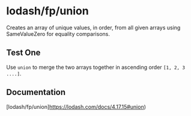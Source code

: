 # lodash/fp/union

Creates an array of unique values, in order, from all given arrays using SameValueZero for equality comparisons.

## Test One

Use `union` to merge the two arrays together in ascending order `[1, 2, 3 ....]`.

## Documentation

[lodash/fp/union]https://lodash.com/docs/4.17.15#union)
